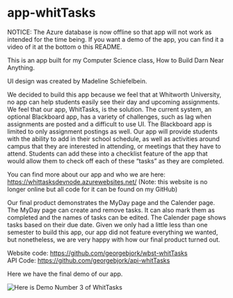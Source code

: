# app-whitTasks

NOTICE: The Azure database is now offline so that app will not work as intended for the time being. If you want a demo of the app, you can find it a video of it at the bottom o this README.

This is an app built for my Computer Science class, How to Build Darn Near Anything. 

UI design was created by Madeline Schiefelbein.

We decided to build this app because we feel that at Whitworth University, no app can help students easily see their day and upcoming assignments. We feel that our app, WhitTasks, is the solution. The current system, an optional Blackboard app, has a variety of challenges, such as lag when assignments are posted and a difficult to use UI. The Blackboard app is limited to only assignment postings as well. Our app will provide students with the ability to add in their school schedule, as well as activities around campus that they are interested in attending, or meetings that they have to attend. Students can add these into a checklist feature of the app that would allow them to check off each of these “tasks” as they are completed.

You can find more about our app and who we are here: https://whittasksdevnode.azurewebsites.net/ (Note: this website is no longer online but all code for it can be found on my GitHub)

Our final product demonstrates the MyDay page and the Calender page. The MyDay page can create and remove tasks. It can also mark them as completed and the names of tasks can be edited. The Calender page shows tasks based on their due date. Given we only had a little less than one semester to build this app, our app did not feature everything we wanted, but nonetheless, we are very happy with how our final product turned out.

Website code: https://github.com/georgebjork/wbst-whitTasks <br/>
API Code: https://github.com/georgebjork/api-whitTasks

Here we have the final demo of our app.

![Here is Demo Number 3 of WhitTasks](Final_Demo.gif)
